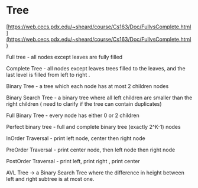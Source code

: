 # Tree

[https://web.cecs.pdx.edu/~sheard/course/Cs163/Doc/FullvsComplete.html](https://web.cecs.pdx.edu/~sheard/course/Cs163/Doc/FullvsComplete.html)

Full tree - all nodes except leaves are fully filled

Complete Tree - all nodes except leaves trees filled to the leaves, and the last level is filled from left to right .

Binary Tree - a tree which each node has at most 2 children nodes 

Binary Search Tree - a binary tree where all left children are smaller than the right children \( need to clarify if the tree can contain duplicates\) 

Full Binary Tree - every node has either 0 or 2 children 

Perfect binary tree - full and complete binary tree \(exactly 2^K-1\) nodes

InOrder Traversal - print left node, center then right node 

PreOrder Traversal - print center node, then left node then right node 

PostOrder Traversal - print left, print right , print center 

AVL Tree -&gt; a Binary Search Tree where the difference in height between left and right subtree is at most one.

 



